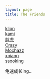 ```yaml
---
layout: page
title: The Friends
---
```


<a href="https://klionsec.github.io/" target="_blank">klion</a><br>
<a href="https://kamisec.github.io/" target="_blank">kami</a><br>
<a href="http://www.cnblogs.com/test404/" target="_blank">胖虎</a><br>
<a href="https://www.cra2y.cn/" target="_blank">Crazy</a><br>
<a href="https://mochazz.oschina.io/" target="_blank">Mochazz</a><br>
<a href="https://xnianq.cn/" target="_blank">xnianq</a><br>
<a href="http://www.cnblogs.com/ssooking/" target="_blank">ssooking</a><br>

龟速成长ing...

